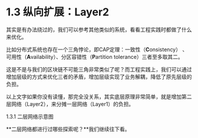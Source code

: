 # 1.3 纵向扩展：Layer2

其实是有办法绕过的，我们可以参考其他类似的系统，看看工程实践时都做了什么来优化。

比如分布式系统也存在一个三角悖论，即CAP定理：一致性（**C**onsistency） 、可用性（**A**vailability）、分区容错性（**P**artition tolerance）三者至多取其二。

这是不是与我们的区块链不可能三角非常类似了呢？而工程实践上，我们可以通过增加层级的方式来优化三者的矛盾，增加层级实现了业务解耦，降低了原先层级的负担。

以上文字如果你没有读懂，那完全没关系，其实底层原理非常简单，就是增加第二层网络（Layer2），来分摊一层网络（Layer1）的负担。

1.3.1 二层网络示意图

**二层网络都进行过哪些探索呢？**我们继续往下看。
